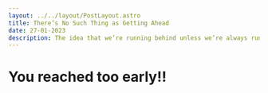 ```yaml
---
layout: ../../layout/PostLayout.astro
title: There’s No Such Thing as Getting Ahead
date: 27-01-2023
description: The idea that we’re running behind unless we’re always running toward the next best thing and our next best self doesn’t just bypass the million ways our time is shaped and spent. It limits our ambition.
---
```


# You reached too early!!
